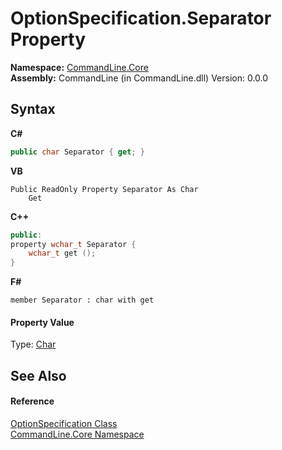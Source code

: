 # OptionSpecification.Separator Property 
 

**Namespace:**&nbsp;<a href="N_CommandLine_Core">CommandLine.Core</a><br />**Assembly:**&nbsp;CommandLine (in CommandLine.dll) Version: 0.0.0

## Syntax

**C#**<br />
``` C#
public char Separator { get; }
```

**VB**<br />
``` VB
Public ReadOnly Property Separator As Char
	Get
```

**C++**<br />
``` C++
public:
property wchar_t Separator {
	wchar_t get ();
}
```

**F#**<br />
``` F#
member Separator : char with get

```


#### Property Value
Type: <a href="https://docs.microsoft.com/dotnet/api/system.char" target="_blank">Char</a>

## See Also


#### Reference
<a href="T_CommandLine_Core_OptionSpecification">OptionSpecification Class</a><br /><a href="N_CommandLine_Core">CommandLine.Core Namespace</a><br />